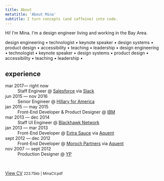 ```yaml
---
title: About
metatitle: 'About Mina'
subtitle: I turn concepts (and caffeine) into code.
---
```


<p>Hi! I'm Mina. I'm a design engineer living and working in the Bay Area.</p>

<p class="scroll">design engineering • technologist • keynote speaker • design systems • product design • accessibility • teaching • leadership •&nbsp;<span aria-hidden="true">design engineering • technologist • keynote speaker • design systems • product design • accessibility • teaching • leadership •&nbsp;</span></p>

<h2>experience</h2>
<dl>
	<dt>mar 2017— right now</dt><dd>Staff Engineer @ <a href="http://www.salesforce.com/" target="_blank">Salesforce</a> via <a href="https://www.slack.com" target="_blank">Slack</a></dd>
	<dt>jun 2015 — nov 2016</dt><dd>Senior Engineer @ <a href="https://www.youtube.com/watch?v=2h-42YsYWZM" target="_blank">Hillary for America</a></dd>
	<dt>jan 2015 — may 2015</dt><dd>Front-End Developer & Product Designer @ <a href="https://www.ibm.com/design/" target="_blank">IBM</a></dd>
	<dt>mar 2013 — dec 2014</dt><dd>Staff UI Engineer @ <a href="https://blackhawknetwork.com/" target="_blank">Blackhawk Network</a></dd>
	<dt>jan 2013 — mar 2013</dt><dd>Front-End Developer @ <a href="http://extrasauce.com/" target="_blank">Extra Sauce</a> via <a href="http://aquent.com/" target="_blank">Aquent</a></dd>
	<dt>sept 2012 — dec 2012</dt><dd>Front-End Developer @ <a href="http://www.moroch.com/" target="_blank">Moroch Partners</a> via <a href="http://aquent.com/" target="_blank">Aquent</a></dd>
	<dt>nov 2007 — sept 2012</dt><dd>Production Designer @ <a href="https://www.yellowpages.com/" target="_blank">YP</a></dd>
</dl>
<br/>

[View CV](/assets/files/MinaCV.pdf)
<small>223.75kb | MinaCV.pdf</small>